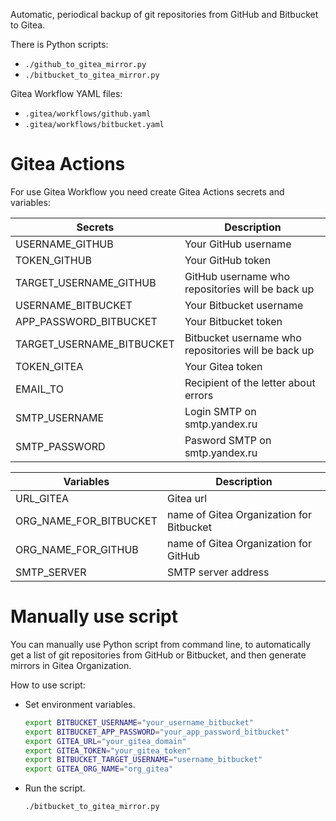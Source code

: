 ﻿
Automatic, periodical backup of git repositories from GitHub and Bitbucket to Gitea.

There is Python scripts:
* `./github_to_gitea_mirror.py`
* `./bitbucket_to_gitea_mirror.py`

Gitea Workflow YAML files:
* `.gitea/workflows/github.yaml`
* `.gitea/workflows/bitbucket.yaml`

# Gitea Actions

For use Gitea Workflow you need create Gitea Actions secrets and variables:

| Secrets                   | Description                                         |
|---------------------------|-----------------------------------------------------|
| USERNAME_GITHUB           | Your GitHub username                                |
| TOKEN_GITHUB              | Your GitHub token                                   |
| TARGET_USERNAME_GITHUB    | GitHub username who repositories will be back up    |
| USERNAME_BITBUCKET        | Your Bitbucket username                             |
| APP_PASSWORD_BITBUCKET    | Your Bitbucket token                                |
| TARGET_USERNAME_BITBUCKET | Bitbucket username who repositories will be back up |
| TOKEN_GITEA               | Your Gitea token                                    |
| EMAIL_TO                  | Recipient of the letter about errors                |
| SMTP_USERNAME             | Login SMTP on smtp.yandex.ru                        |
| SMTP_PASSWORD             | Pasword SMTP on smtp.yandex.ru                      |

| Variables              | Description                                                  |
|------------------------|--------------------------------------------------------------|
| URL_GITEA              | Gitea url                                                    |
| ORG_NAME_FOR_BITBUCKET | name of Gitea Organization for Bitbucket                     |
| ORG_NAME_FOR_GITHUB    | name of Gitea Organization for GitHub                        |
| SMTP_SERVER            | SMTP server address                                          |


# Manually use script

You can manually use Python script from command line, to automatically get a list of git repositories from GitHub or Bitbucket, and then generate mirrors in Gitea Organization.

How to use script:

* Set environment variables.
  ```bash
  export BITBUCKET_USERNAME="your_username_bitbucket"
  export BITBUCKET_APP_PASSWORD="your_app_password_bitbucket"
  export GITEA_URL="your_gitea_domain"
  export GITEA_TOKEN="your_gitea_token"
  export BITBUCKET_TARGET_USERNAME="username_bitbucket"
  export GITEA_ORG_NAME="org_gitea"
  ```
* Run the script.
  ```bash
  ./bitbucket_to_gitea_mirror.py
  ```

